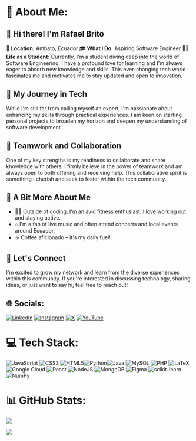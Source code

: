 # 💫 About Me:
## 👋 Hi there! I'm Rafael Brito
📍 **Location:** Ambato, Ecuador
🎓 **What I Do:** Aspiring Software Engineer
👨‍💻 **Life as a Student:** Currently, I'm a student diving deep into the world of Software Engineering. I have a profound love for learning and I'm always eager to absorb new knowledge and skills. This ever-changing tech world fascinates me and motivates me to stay updated and open to innovation.
## 🚀 My Journey in Tech
While I'm still far from calling myself an expert, I'm passionate about enhancing my skills through practical experiences. I am keen on starting personal projects to broaden my horizon and deepen my understanding of software development.
## 🤝 Teamwork and Collaboration
One of my key strengths is my readiness to collaborate and share knowledge with others. I firmly believe in the power of teamwork and am always open to both offering and receiving help. This collaborative spirit is something I cherish and seek to foster within the tech community.
## 🎈 A Bit More About Me
- 🏋️‍♂️ Outside of coding, I'm an avid fitness enthusiast. I love working out and staying active.
- 🎶 I'm a fan of live music and often attend concerts and local events around Ecuador.
- ☕ Coffee aficionado – it's my daily fuel!
## 🌟 Let's Connect
I'm excited to grow my network and learn from the diverse experiences within this community. If you're interested in discussing technology, sharing ideas, or just want to say hi, feel free to reach out!


## 🌐 Socials:
[![LinkedIn](https://img.shields.io/badge/LinkedIn-%230077B5.svg?logo=linkedin&logoColor=white)](https://linkedin.com/in/rafael-brito-rabh8080) [![Instagram](https://img.shields.io/badge/Instagram-%23E4405F.svg?logo=Instagram&logoColor=white)](https://instagram.com/rafaelbrito.008) [![X](https://img.shields.io/badge/X-black.svg?logo=X&logoColor=white)](https://x.com/RafaBrito008) [![YouTube](https://img.shields.io/badge/YouTube-%23FF0000.svg?logo=YouTube&logoColor=white)](https://youtube.com/@rafabrito007) 

# 💻 Tech Stack:
![JavaScript](https://img.shields.io/badge/javascript-%23323330.svg?style=flat&logo=javascript&logoColor=%23F7DF1E) ![CSS3](https://img.shields.io/badge/css3-%231572B6.svg?style=flat&logo=css3&logoColor=white) ![HTML5](https://img.shields.io/badge/html5-%23E34F26.svg?style=flat&logo=html5&logoColor=white)![Python](https://img.shields.io/badge/python-3670A0?style=flat&logo=python&logoColor=ffdd54)![Java](https://img.shields.io/badge/java-%23ED8B00.svg?style=flat&logo=openjdk&logoColor=white) ![MySQL](https://img.shields.io/badge/mysql-%2300000f.svg?style=flat&logo=mysql&logoColor=white)   ![PHP](https://img.shields.io/badge/php-%23777BB4.svg?style=flat&logo=php&logoColor=white) ![LaTeX](https://img.shields.io/badge/latex-%23008080.svg?style=flat&logo=latex&logoColor=white) ![Google Cloud](https://img.shields.io/badge/GoogleCloud-%234285F4.svg?style=flat&logo=google-cloud&logoColor=white) ![React](https://img.shields.io/badge/react-%2320232a.svg?style=flat&logo=react&logoColor=%2361DAFB) ![NodeJS](https://img.shields.io/badge/node.js-6DA55F?style=flat&logo=node.js&logoColor=white) ![MongoDB](https://img.shields.io/badge/MongoDB-%234ea94b.svg?style=flat&logo=mongodb&logoColor=white) ![Figma](https://img.shields.io/badge/figma-%23F24E1E.svg?style=flat&logo=figma&logoColor=white) ![scikit-learn](https://img.shields.io/badge/scikit--learn-%23F7931E.svg?style=flat&logo=scikit-learn&logoColor=white) ![NumPy](https://img.shields.io/badge/numpy-%23013243.svg?style=flat&logo=numpy&logoColor=white)
# 📊 GitHub Stats:
![](https://github-readme-stats.vercel.app/api?username=RafaBrito008&theme=omni&hide_border=true&include_all_commits=false&count_private=true)

![](https://github-readme-stats.vercel.app/api/top-langs/?username=RafaBrito008&theme=omni&hide_border=true&include_all_commits=false&count_private=true&layout=compact)
